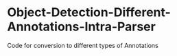# Object-Detection-Different-Annotations-Intra-Parser
Code for conversion to different types of Annotations
